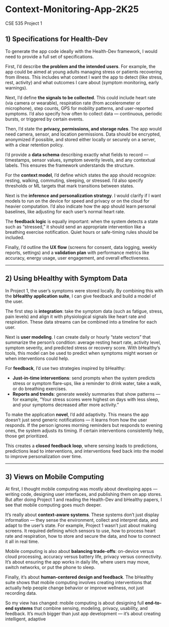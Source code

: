 # Context-Monitoring-App-2K25
CSE 535 Project 1
## 1) Specifications for Health-Dev  

To generate the app code ideally with the Health-Dev framework, I would need to provide a full set of specifications.  

First, I’d describe **the problem and the intended users**. For example, the app could be aimed at young adults managing stress or patients recovering from illness. This includes what context I want the app to detect (like stress, rest, activity) and what outcomes I care about (symptom monitoring, early warnings).  

Next, I’d define **the signals to be collected**. This could include heart rate (via camera or wearable), respiration rate (from accelerometer or microphone), step counts, GPS for mobility patterns, and user-reported symptoms. I’d also specify how often to collect data — continuous, periodic bursts, or triggered by certain events.  

Then, I’d state the **privacy, permissions, and storage rules**. The app would need camera, sensor, and location permissions. Data should be encrypted, anonymized if possible, and stored either locally or securely on a server, with a clear retention policy.  

I’d provide a **data schema** describing exactly what fields to record — timestamps, sensor values, symptom severity levels, and any contextual labels. This ensures the framework understands the structure.  

For the **context model**, I’d define which states the app should recognize: resting, walking, commuting, sleeping, or stressed. I’d also specify thresholds or ML targets that mark transitions between states.  

Next is the **inference and personalization strategy**. I would clarify if I want models to run on the device for speed and privacy or on the cloud for heavier computation. I’d also indicate how the app should learn personal baselines, like adjusting for each user’s normal heart rate.  

The **feedback logic** is equally important: when the system detects a state such as “stressed,” it should send an appropriate intervention like a breathing exercise notification. Quiet hours or safe-timing rules should be included.  

Finally, I’d outline the **UX flow** (screens for consent, data logging, weekly reports, settings) and a **validation plan** with performance metrics like accuracy, energy usage, user engagement, and overall effectiveness.  

---

## 2) Using bHealthy with Symptom Data  

In Project 1, the user’s symptoms were stored locally. By combining this with the **bHealthy application suite**, I can give feedback and build a model of the user.  

The first step is **integration**: take the symptom data (such as fatigue, stress, pain levels) and align it with physiological signals like heart rate and respiration. These data streams can be combined into a timeline for each user.  

Next is **user modeling**. I can create daily or hourly “state vectors” that summarize the person’s condition: average resting heart rate, activity level, symptom severity, and predicted stress or recovery score. With bHealthy’s tools, this model can be used to predict when symptoms might worsen or when interventions could help.  

For **feedback**, I’d use two strategies inspired by bHealthy:  
- **Just-in-time interventions**: send prompts when the system predicts stress or symptom flare-ups, like a reminder to drink water, take a walk, or do breathing exercises.  
- **Reports and trends**: generate weekly summaries that show patterns — for example, “Your stress scores were highest on days with less sleep, and your symptoms decreased after more activity.”  

To make the application **novel**, I’d add adaptivity. This means the app doesn’t just send generic notifications — it learns from how the user responds. If the person ignores morning reminders but responds to evening ones, the system adjusts its timing. If certain interventions consistently help, those get prioritized.  

This creates a **closed feedback loop**, where sensing leads to predictions, predictions lead to interventions, and interventions feed back into the model to improve personalization over time.  

---

## 3) Views on Mobile Computing  

At first, I thought mobile computing was mostly about developing apps — writing code, designing user interfaces, and publishing them on app stores. But after doing Project 1 and reading the Health-Dev and bHealthy papers, I see that mobile computing goes much deeper.  

It’s really about **context-aware systems**. These systems don’t just display information — they sense the environment, collect and interpret data, and adapt to the user’s state. For example, Project 1 wasn’t just about making screens. It required defining which sensors to use, how to process heart rate and respiration, how to store and secure the data, and how to connect it all in real time.  

Mobile computing is also about **balancing trade-offs**: on-device versus cloud processing, accuracy versus battery life, privacy versus connectivity. It’s about ensuring the app works in daily life, where users may move, switch networks, or put the phone to sleep.  

Finally, it’s about **human-centered design and feedback**. The bHealthy suite shows that mobile computing involves creating interventions that actually help people change behavior or improve wellness, not just recording data.  

So my view has changed: mobile computing is about designing full **end-to-end systems** that combine sensing, modeling, privacy, usability, and feedback. It’s much bigger than just app development — it’s about creating intelligent, adaptive
